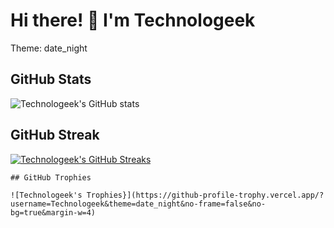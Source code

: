 # Hi there! 👋 I'm Technologeek

Theme: date_night


## GitHub Stats

![Technologeek's GitHub stats](https://github-readme-stats.vercel.app/api?username=Technologeek&theme=date_night&hide_border=false&include_all_commits=false&count_private=false)

## GitHub Streak

[![Technologeek's GitHub Streaks](https://github-readme-streak-stats.herokuapp.com?user=Technologeek&theme=date_night)](https://git.io/streak-stats)

    ## GitHub Trophies

    ![Technologeek's Trophies}](https://github-profile-trophy.vercel.app/?username=Technologeek&theme=date_night&no-frame=false&no-bg=true&margin-w=4)
    